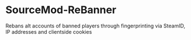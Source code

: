 # SourceMod-ReBanner
Rebans alt accounts of banned players through fingerprinting via SteamID, IP addresses and clientside cookies
